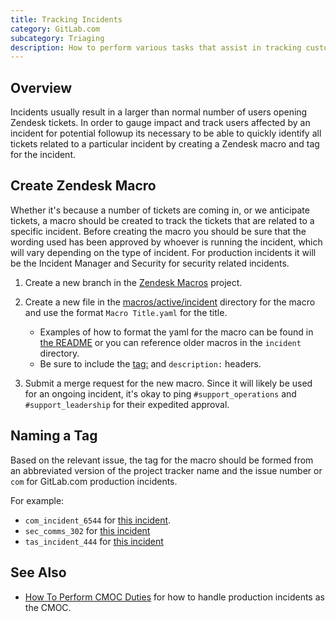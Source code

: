 ```yaml
---
title: Tracking Incidents
category: GitLab.com
subcategory: Triaging
description: How to perform various tasks that assist in tracking customer impact of incidents.
---
```


## Overview

Incidents usually result in a larger than normal number of users opening Zendesk tickets. In order to gauge impact and track users affected by an incident for potential followup its necessary to be able to quickly identify all tickets related to a particular incident by creating a Zendesk macro and tag for the incident.

## Create Zendesk Macro

Whether it's because a number of tickets are coming in, or we anticipate tickets,
a macro should be created to track the tickets that are related to a specific incident. Before creating the macro you should be sure that the wording used has been approved by whoever is running the incident, which will vary depending on the type of incident. For production incidents it will be the Incident Manager and Security for security related incidents.

1. Create a new branch in the [Zendesk Macros](https://gitlab.com/gitlab-com/support/support-ops/zendesk-global/macros) project.

1. Create a new file in the [macros/active/incident](https://gitlab.com/gitlab-com/support/support-ops/zendesk-global/macros/-/tree/master/macros/active/Incident) directory for the macro and use the format `Macro Title.yaml` for the title.
    - Examples of how to format the yaml for the macro can be found in [the README](https://gitlab.com/gitlab-com/support/support-ops/zendesk-global/macros/-/tree/master#some-examples) or you can reference older macros in the `incident` directory.
    - Be sure to include the [tag:](#naming-a-tag) and `description:` headers.

1. Submit a merge request for the new macro. Since it will likely be used for an ongoing incident, it's okay to ping `#support_operations` and `#support_leadership` for their expedited approval.

## Naming a Tag

Based on the relevant issue, the tag for the macro should be formed from an abbreviated version of the project tracker name and the issue number or `com` for GitLab.com production incidents.

For example:

- `com_incident_6544` for [this incident](https://gitlab.com/gitlab-com/gl-infra/production/-/issues/6544).
- `sec_comms_302` for [this incident](https://gitlab.com/gitlab-com/gl-security/security-communications/communications/-/issues/302)
- `tas_incident_444` for [this incident](https://gitlab.com/gitlab-com/gl-security/security-operations/trust-and-safety/operations/-/issues/444)

## See Also

- [How To Perform CMOC Duties](/handbook/support/workflows/cmoc_workflows/) for how to handle production incidents as the CMOC.
